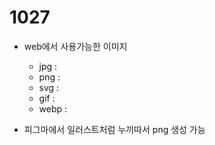 # 1027

- web에서 사용가능한 이미지
  - jpg : 
  - png :
  - svg :
  - gif :
  - webp : 

- 피그마에서 일러스트처럼 누끼따서 png 생성 가능